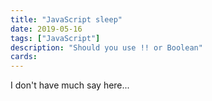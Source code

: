 ```yaml
---
title: "JavaScript sleep"
date: 2019-05-16
tags: ["JavaScript"]
description: "Should you use !! or Boolean"
cards:
---
```


I don't have much say here...



